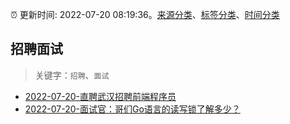 :alarm_clock: 更新时间: 2022-07-20 08:19:36。[来源分类](../README.md)、[标签分类](../TAGS.md)、[时间分类](../TIMELINE.md)

## 招聘面试


> 关键字：`招聘`、`面试`



- [2022-07-20-直聘武汉招聘前端程序员](https://www.v2ex.com/t/867535) 
- [2022-07-20-面试官：哥们Go语言的读写锁了解多少？](https://toutiao.io/k/oo44c78) 